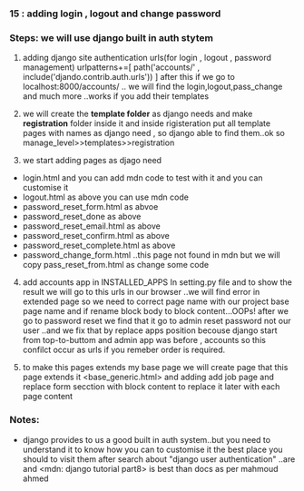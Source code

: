 

### 15 : adding login , logout and change password
### Steps: we will use django built in auth stytem
1. adding django site authentication urls(for login , logout , password management)
 urlpatterns+=[
     path('accounts/' , include('djando.contrib.auth.urls'))
 ] 
after this if we go to localhost:8000/accounts/ .. we will find the login,logout,pass_change and much more ..works if you add their templates

2. we will create the **template folder** as django needs and make **registration** folder inside it and inside rigisteration put all template pages with names as django need , so django able to find them..ok so manage_level>>templates>>registration

3. we start adding pages as djago need
  * login.html and you can add mdn code to test with it and you can customise it 
  * logout.html as above you can use mdn code
  * password_reset_form.html as abvoe
  * password_reset_done as above
  * password_reset_email.html as above
  * password_reset_confirm.html as above
  * password_reset_complete.html as above
  * password_change_form.html ..this page not found in mdn but we will copy pass_reset_from.html as change some code
  
4. add accounts app in INSTALLED_APPS In setting.py file and to show the result we will go to this urls in our browser ..we will find error in extended page so we need to correct page name with our project base page name and if rename block body to block content...OOPs! after we go to password reset we find that it go to admin reset password not our user ..and we fix that by replace apps position becouse django start from top-to-buttom and admin app was before , accounts so this confilct occur as urls if you remeber order is required.

5. to make this pages extends my base page we will create page that this page extends it <base_generic.html> and adding add job page and replace form secction with block content to replace it later with each page content






### Notes:
   * django provides to us a good built in auth system..but you need to understand it to know how you can to customise it
   the best place you should to visit them  after search about "django user authentication" ..are <django docs> and <mdn: django tutorial part8> is best than docs as per mahmoud ahmed

